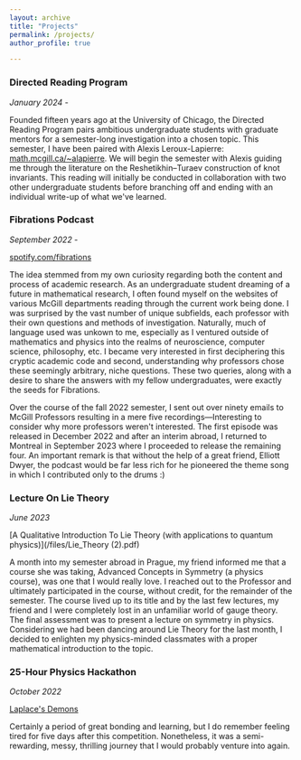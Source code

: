 ```yaml
---
layout: archive
title: "Projects"
permalink: /projects/
author_profile: true

---
```

### Directed Reading Program

*January 2024 -*

Founded fifteen years ago at the University of Chicago, the Directed Reading Program pairs ambitious undergraduate students with graduate mentors for a semester-long investigation into a chosen topic. This semester, I have been paired with Alexis Leroux-Lapierre: [math.mcgill.ca/~alapierre](https://www.math.mcgill.ca/~alapierre/). We will begin the semester with Alexis guiding me through the literature on the Reshetikhin–Turaev construction of knot invariants. This reading will initially be conducted in collaboration with two other undergraduate students before branching off and ending with an individual write-up of what we've learned. 



### Fibrations Podcast
*September 2022 -*

[spotify.com/fibrations](https://open.spotify.com/episode/4LaRg86qK7iV12MN9MkG9u?si=cQG29zDVTjiVuW-wCv58wQ)

The idea stemmed from my own curiosity regarding both the content and process of academic research. As an undergraduate student dreaming of a future in mathematical research, I often found myself on the websites of various McGill departments reading through the current work being done. I was surprised by the vast number of unique subfields, each professor with their own questions and methods of investigation. Naturally, much of language used was unkown to me, especially as I ventured outside of mathematics and physics into the realms of neuroscience, computer science, philosophy, etc. I became very interested in first deciphering this cryptic academic code and second, understanding why professors chose these seemingly arbitrary, niche questions. These two queries, along with a desire to share the answers with my fellow undergraduates, were exactly the seeds for Fibrations. 

Over the course of the fall 2022 semester, I sent out over ninety emails to McGill Professors resulting in a mere five recordings—Interesting to consider why more professors weren't interested. The first episode was released in December 2022 and after an interim abroad, I returned to Montreal in September 2023 where I proceeded to release the remaining four. An important remark is that without the help of a great friend, Elliott Dwyer, the podcast would be far less rich for he pioneered the theme song in which I contributed only to the drums :)


### Lecture On Lie Theory

*June 2023*

[A Qualitative Introduction To Lie Theory (with applications to quantum physics)](/files/Lie_Theory (2).pdf)


A month into my semester abroad in Prague, my friend informed me that a course she was taking, Advanced Concepts in Symmetry (a physics course), was one that I would really love. I reached out to the Professor and ultimately participated in the course, without credit, for the remainder of the semester. The course lived up to its title and by the last few lectures, my friend and I were completely lost in an unfamiliar world of gauge theory. The final assessment was to present a lecture on symmetry in physics. Considering we had been dancing around Lie Theory for the last month, I decided to enlighten my physics-minded classmates with a proper mathematical introduction to the topic. 


### 25-Hour Physics Hackathon

*October 2022*

[Laplace's Demons](https://devpost.com/software/laplace-s-demons)

Certainly a period of great bonding and learning, but I do remember feeling tired for five days after this competition. Nonetheless, it was a semi-rewarding, messy, thrilling journey that I would probably venture into again.
